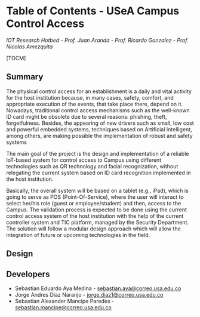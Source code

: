 # Table of Contents - USeA Campus Control Access
*IOT Research Hotbed - Prof. Juan Aranda  - Prof. Ricardo Gonzalez - Prof. Nicolas Amezquita*

[TOCM]

## Summary
The physical control access for an establishment is a daily and vital activity for the host institution 
because, in many cases, safety, comfort, and appropriate execution of the events, that take place there, depend on it.
Nowadays, traditional control access mechanisms such as the well-known ID card might be obsolete due to several reasons:
phishing, theft, forgetfulness. Besides, the appearing of new drivers such as small, low cost and powerful embedded systems,
techniques based on Artificial Intelligent, among others, are making possible the implementation of robust and safety systems

The main goal of the project is the design and implementation of a reliable IoT-based system for control access to Campus using different technologies such as QR technology and facial recognization, without relegating the current system based on ID card recognition implemented in the host institution.

Basically, the overall system will be based on a tablet (e.g., iPad), which is going to serve as POS (Point-Of-Service), where the user will interact to select her/his role (guest or employee/student) and then, access to the Campus. The validation process is expected to be done using the current control access system of the host institution with the help of the current controller system and TIC platform, managed by the Security Department. The solution will follow a modular design approach which will allow the integration of future or upcoming technologies in the field.

## Design

## Developers
- Sebastian Eduardo Aya Medina  - sebastian.aya@correo.usa.edu.co
- Jorge Andres Diaz Naranjo - jorge.diaz1@correo.usa.edu.co
- Sebastian Alexander Mancipe Paredes - sebastian.mancipe@correo.usa.edu.co

